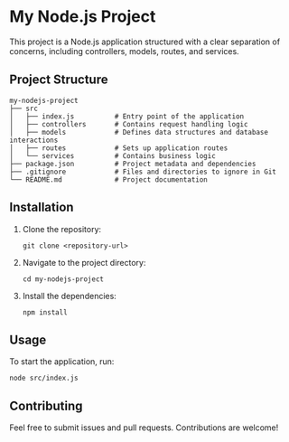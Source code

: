 # My Node.js Project

This project is a Node.js application structured with a clear separation of concerns, including controllers, models, routes, and services.

## Project Structure

```
my-nodejs-project
├── src
│   ├── index.js          # Entry point of the application
│   ├── controllers       # Contains request handling logic
│   ├── models            # Defines data structures and database interactions
│   ├── routes            # Sets up application routes
│   └── services          # Contains business logic
├── package.json          # Project metadata and dependencies
├── .gitignore            # Files and directories to ignore in Git
└── README.md             # Project documentation
```

## Installation

1. Clone the repository:
   ```
   git clone <repository-url>
   ```
2. Navigate to the project directory:
   ```
   cd my-nodejs-project
   ```
3. Install the dependencies:
   ```
   npm install
   ```

## Usage

To start the application, run:
```
node src/index.js
```

## Contributing

Feel free to submit issues and pull requests. Contributions are welcome!